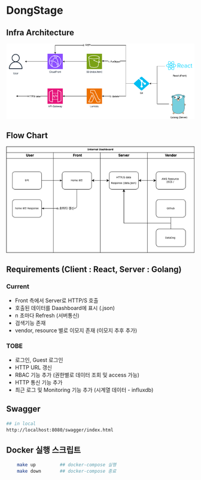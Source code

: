 # DongStage

## Infra Architecture

![arch](./public/arch.png)

## Flow Chart

![flow](./public/flow.png)

## Requirements (Client : React, Server : Golang)

### Current

- Front 측에서 Server로 HTTP/S 호출
- 호출된 데이터를 Daashboard에 표시 (.json)
- n 초마다 Refresh (서버통신)
- 검색기능 존재
- vendor, resource 별로 이모지 존재 (이모지 추후 추가)

### TOBE

- 로그인, Guest 로그인
- HTTP URL 갱신
- RBAC 기능 추가 (권한별로 데이터 조회 및 access 가능)
- HTTP 통신 기능 추가
- 최근 로그 및 Monitoring 기능 추가 (시계열 데이터 - influxdb)

## Swagger

```sh
## in local
http://localhost:8080/swagger/index.html
```

## Docker 실행 스크립트

```sh
    make up         ## docker-compose 실행
    make down       ## docker-compose 종료
```
